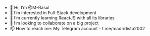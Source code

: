 - 👋 Hi, I’m @M-Rasul
- 👀 I’m interested in Full-Stack development
- 🌱 I’m currently learning ReactJS with all its libraries
- 💞️ I’m looking to collaborate on a big project
- 📫 How to reach me: My Telegram account - t.me/madridista2002

<!---
M-Rasul/M-Rasul is a ✨ special ✨ repository because its `README.md` (this file) appears on your GitHub profile.
You can click the Preview link to take a look at your changes.
--->
